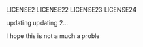 ####
LICENSE2
LICENSE22
LICENSE23
LICENSE24

updating
updating 2...

I hope this is not a much a proble
